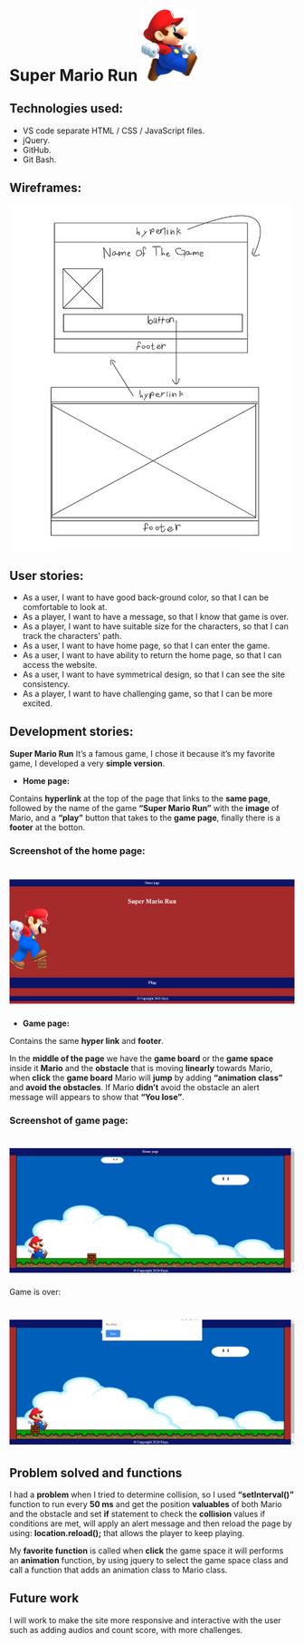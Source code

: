  # Super Mario Run  <img src="/images/MarioRun.png" width="100">
 ## Technologies used:
* VS code separate HTML / CSS / JavaScript files.
* jQuery.
* GitHub.
* Git Bash.
## Wireframes: 

<img src="/images/wirefram.jpg" width="500">


## User stories:

* As a user, I want to have good back-ground color, so that I can be comfortable to look at.
* As a player, I want to have a message, so that I know that game is over.
* As a player, I want to have suitable size for the characters, so that I can track the characters' path.
* As a user, I want to have home page, so that I can enter the game.
* As a user, I want to have ability to return the home page, so that I can access the website.
* As a user, I want to have symmetrical design, so that I can see the site consistency.
* As a player, I want to have challenging game, so that I can be more excited.


## Development stories:
**Super Mario Run** It’s a famous game, I chose it because it’s my favorite game, I developed a very **simple version**.

* **Home page:**

 Contains **hyperlink** at the top of the page that links to the **same page**, followed by the name of the game **“Super Mario Run”** with the **image** of Mario, and a **“play”** button that takes to the **game page**, finally there is a **footer** at the botton.

### Screenshot of the home page: 

# ![](/images/homePage.png)

* **Game page:**

 Contains the same **hyper link** and **footer**.
 
 In the **middle of the page** we have the **game board** or the **game space** inside it  **Mario** and the **obstacle** that is moving **linearly** towards  Mario, when **click** the **game board** Mario will **jump** by adding **“animation class”** and **avoid the obstacles**. If Mario **didn’t** avoid the obstacle an alert message will appears to show that **“You lose”**.

### Screenshot of game page:

# ![](/images/gamePage.png)

Game is over:

# ![](/images/loseAlert.png)


## Problem solved and functions
I had a **problem** when I tried to determine collision, so I used **“setInterval()”** function to run every **50 ms** and get the position **valuables** of both Mario and the obstacle and set **if** statement to check the **collision** values if conditions are met, will apply an alert message 
and then reload the page by using:
 **location.reload();** 
 that allows the player to keep playing.


My **favorite function** is called when **click** the game space it will performs an **animation** function,
by using jquery to select the game space class and call a function that adds an animation class to Mario class.


## Future work 
I will work to make the site more responsive and interactive with the user such as 
adding audios and count score, with more challenges.




